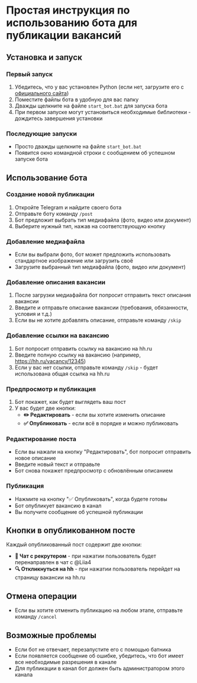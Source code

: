 # Простая инструкция по использованию бота для публикации вакансий

## Установка и запуск

### Первый запуск
1. Убедитесь, что у вас установлен Python (если нет, загрузите его с [официального сайта](https://www.python.org/downloads/))
2. Поместите файлы бота в удобную для вас папку
3. Дважды щелкните на файле `start_bot.bat` для запуска бота
4. При первом запуске могут установиться необходимые библиотеки - дождитесь завершения установки

### Последующие запуски
- Просто дважды щелкните на файле `start_bot.bat`
- Появится окно командной строки с сообщением об успешном запуске бота

## Использование бота

### Создание новой публикации
1. Откройте Telegram и найдите своего бота
2. Отправьте боту команду `/post`
3. Бот предложит выбрать тип медиафайла (фото, видео или документ)
4. Выберите нужный тип, нажав на соответствующую кнопку

### Добавление медиафайла
- Если вы выбрали фото, бот может предложить использовать стандартное изображение или загрузить своё
- Загрузите выбранный тип медиафайла (фото, видео или документ)

### Добавление описания вакансии
1. После загрузки медиафайла бот попросит отправить текст описания вакансии
2. Введите и отправьте описание вакансии (требования, обязанности, условия и т.д.)
3. Если вы не хотите добавлять описание, отправьте команду `/skip`

### Добавление ссылки на вакансию
1. Бот попросит отправить ссылку на вакансию на hh.ru
2. Введите полную ссылку на вакансию (например, https://hh.ru/vacancy/12345)
3. Если у вас нет ссылки, отправьте команду `/skip` - будет использована общая ссылка на hh.ru

### Предпросмотр и публикация
1. Бот покажет, как будет выглядеть ваш пост
2. У вас будет две кнопки:
   - **✏️ Редактировать** - если вы хотите изменить описание
   - **✅ Опубликовать** - если всё в порядке и можно публиковать

### Редактирование поста
- Если вы нажали на кнопку "Редактировать", бот попросит отправить новое описание
- Введите новый текст и отправьте
- Бот снова покажет предпросмотр с обновлённым описанием

### Публикация
- Нажмите на кнопку "✅ Опубликовать", когда будете готовы
- Бот опубликует вакансию в канал
- Вы получите сообщение об успешной публикации

## Кнопки в опубликованном посте
Каждый опубликованный пост содержит две кнопки:
- **💬 Чат с рекрутером** - при нажатии пользователь будет перенаправлен в чат с @Liia4
- **🔍 Откликнуться на hh** - при нажатии пользователь перейдет на страницу вакансии на hh.ru

## Отмена операции
- Если вы хотите отменить публикацию на любом этапе, отправьте команду `/cancel`

## Возможные проблемы
- Если бот не отвечает, перезапустите его с помощью батника
- Если появляется сообщение об ошибке, убедитесь, что бот имеет все необходимые разрешения в канале
- Для публикации в канал бот должен быть администратором этого канала
